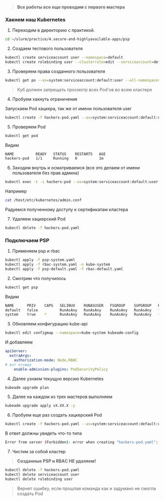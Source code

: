 > **Все работы все еще проводим с первого мастера**

### Хакнем наш Kubernetes

1) Переходим в директорию с практикой.
```bash
cd ~/slurm/practice/4.secure-and-highlyavailable-apps/psp
```

2) Cоздаем тестового пользователя
```bash
kubectl create serviceaccount user --namespace=default
kubectl create rolebinding user --clusterrole=edit --serviceaccount=default:user
```

3) Проверяем права созданного пользователя
```bash
kubectl get po --as=system:serviceaccount:default:user --all-namespaces
```

> Куб должен запрещать просмотр всех Pod'ов во всем кластере

4) Пробуем хакнуть ограничения

Запускаем Pod хацкера, так же от имени пользователя user
```bash
kubectl create -f hackers-pod.yaml --as=system:serviceaccount:default:user
```

5) Проверяем Pod
```bash
kubectl get pod
```
Видим
```bash
NAME          READY   STATUS    RESTARTS   AGE
hackers-pod   1/1     Running   0          1m
```

6) Заходим внутрь и осматриваемся (все это делаем от имени пользователя без прав админа)
```bash
kubectl exec -t -i hackers-pod --as=system:serviceaccount:default:user bash
```

Например
```bash
cat /host/etc/kubernetes/admin.conf
```
Радуемся полученному доступу к сертификатам кластера

7) Удаляем хацкерский Pod
```bash
kubectl delete -f hackers-pod.yaml
```

### Подключаем PSP

1) Применяем psp и rbac
```bash
kubectl apply -f psp-system.yaml
kubectl apply -f rbac-system.yaml -n kube-system
kubectl apply -f psp-default.yaml -f rbac-default.yaml
```

2) Смотрим что получилось
```bash
kubectl get psp
```
Видим
```bash
NAME      PRIV    CAPS   SELINUX    RUNASUSER   FSGROUP    SUPGROUP   READONLYROOTFS   VOLUMES
default   false          RunAsAny   RunAsAny    RunAsAny   RunAsAny   false            configMap,emptyDir,projected,secret,downwardAPI,persistentVolumeClaim
system    true    *      RunAsAny   RunAsAny    RunAsAny   RunAsAny   false            *
```

3) Обновляем конфигурацию kube-api

```bash
kubectl edit configmap --namespace=kube-system kubeadm-config
```

И добавляем

```yaml
apiServer:
  extraArgs:
    authorization-mode: Node,RBAC
# вот отсюда
    enable-admission-plugins: PodSecurityPolicy
```

4) Далее узнаем текущую версию Kubernetes

```bash
kubeadm upgrade plan
```

5) Далее на каждом из трех мастеров выполняем

```bash
kubeadm upgrade apply vX.XX.X -y
```

6) Пробуем еще раз создать хацкерский Pod
```bash
kubectl create -f hackers-pod.yaml --as=system:serviceaccount:default:user
```

В ответ должны увидеть что-то типа
```bash
Error from server (Forbidden): error when creating "hackers-pod.yaml": pods "hackers-pod" is forbidden: unable to validate against any pod security policy: [spec.securityContext.hostNetwork: Invalid value: true: Host network is not allowed to be used spec.securityContext.hostPID: Invalid value: true: Host PID is not allowed to be used spec.volumes[0]: Invalid value: "hostPath": hostPath volumes are not allowed to be used]
```

7) Чистим за собой кластер

> **Созданные PSP и RBAС НЕ удаляем!**

```bash
kubectl delete -f hackers-pod.yaml
kubectl delete serviceaccount user
kubectl delete rolebinding user
```
> Вернет ошибку, если прошлая команда как и задумано не смогла создать Pod

